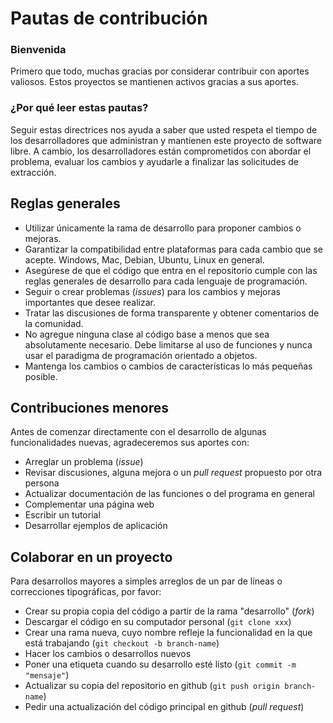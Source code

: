 # Pautas de contribución

### Bienvenida

Primero que todo, muchas gracias por considerar contribuir con aportes valiosos. Estos proyectos se mantienen activos gracias a sus aportes.

### ¿Por qué leer estas pautas? 

Seguir estas directrices nos ayuda a saber que usted respeta el tiempo de los desarrolladores que administran y mantienen este proyecto de software libre. A cambio, los desarrolladores están comprometidos con abordar el problema, evaluar los cambios y ayudarle a finalizar las solicitudes de extracción.


## Reglas generales 

- Utilizar únicamente la rama de desarrollo para proponer cambios o mejoras.
- Garantizar la compatibilidad entre plataformas para cada cambio que se acepte. Windows, Mac, Debian, Ubuntu, Linux en general.
- Asegúrese de que el código que entra en el repositorio cumple con las reglas generales de desarrollo para cada lenguaje de programación.
- Seguir o crear problemas (_issues_) para los cambios y mejoras importantes que desee realizar. 
- Tratar las discusiones de forma transparente y obtener comentarios de la comunidad.
- No agregue ninguna clase al código base a menos que sea absolutamente necesario. Debe limitarse al uso de funciones y nunca usar el paradigma de programación orientado a objetos.
- Mantenga los cambios o cambios de características lo más pequeñas posible.

## Contribuciones menores 

Antes de comenzar directamente con el desarrollo de algunas funcionalidades nuevas, agradeceremos sus aportes con:

- Arreglar un problema (_issue_)
- Revisar discusiones, alguna mejora o un _pull request_ propuesto por otra persona
- Actualizar documentación de las funciones o del programa en general
- Complementar una página web 
- Escribir un tutorial 
- Desarrollar ejemplos de aplicación 

## Colaborar en un proyecto 

Para desarrollos mayores a simples arreglos de un par de líneas o correcciones tipográficas, por favor:

- Crear su propia copia del código a partir de la rama "desarrollo" (_fork_)
- Descargar el código en su computador personal (`git clone xxx`)
- Crear una rama nueva, cuyo nombre refleje la funcionalidad en la que está trabajando (`git checkout -b branch-name`)
- Hacer los cambios o desarrollos nuevos 
- Poner una etiqueta cuando su desarrollo esté listo (`git commit -m "mensaje"`)
- Actualizar su copia del repositorio en github (`git push origin branch-name`)
- Pedir una actualización del código principal en github (_pull request_)

